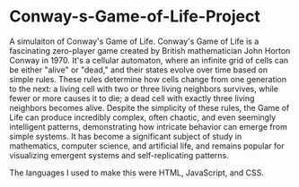# Conway-s-Game-of-Life-Project

A simulaiton of Conway's Game of Life. Conway's Game of Life is a fascinating zero-player game created by British mathematician John Horton Conway in 1970. 
It's a cellular automaton, where an infinite grid of cells can be either "alive" or "dead," and their states evolve over time based on simple rules. 
These rules determine how cells change from one generation to the next: a living cell with two or three living neighbors survives, while fewer or more causes it to die; a dead cell with exactly three living neighbors becomes alive. 
Despite the simplicity of these rules, the Game of Life can produce incredibly complex, often chaotic, and even seemingly intelligent patterns, demonstrating how intricate behavior can emerge from simple systems. 
It has become a significant subject of study in mathematics, computer science, and artificial life, and remains popular for visualizing emergent systems and self-replicating patterns.

The languages I used to make this were HTML, JavaScript, and CSS. 
